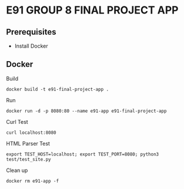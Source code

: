 # E91 GROUP 8 FINAL PROJECT APP

## Prerequisites

* Install Docker

## Docker

Build

```
docker build -t e91-final-project-app .
```

Run 

```
docker run -d -p 8080:80 --name e91-app e91-final-project-app
```

Curl Test
```
curl localhost:8080
```

HTML Parser Test

```
export TEST_HOST=localhost; export TEST_PORT=8080; python3 test/test_site.py
```

Clean up

```
docker rm e91-app -f
```